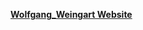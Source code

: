 **[Wolfgang_Weingart Website](https://wobtrix.github.io/wolfgang_weingart/wolfgang_weingart_website.html)**   
